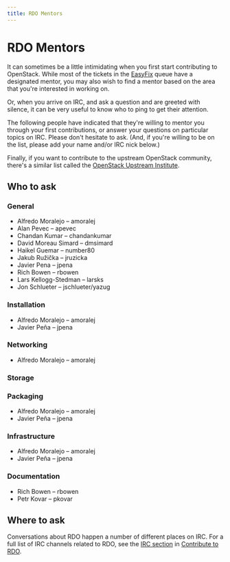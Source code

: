 ```yaml
---
title: RDO Mentors
---
```


# RDO Mentors

It can sometimes be a little intimidating when you first start
contributing to OpenStack. While most of the tickets in the
[EasyFix](https://github.com/redhat-openstack/easyfix) queue have a
designated mentor, you may also wish to find a mentor based on the area
that you're interested in working on.

Or, when you arrive on IRC, and ask a question and are greeted with
silence, it can be very useful to know who to ping to get their
attention.

The following people have indicated that they're willing to mentor you
through your first contributions, or answer your questions on particular
topics on IRC. Please don't hesitate to ask. (And, if
you're willing to be on the list, please add your name and/or
IRC nick below.)

Finally, if you want to contribute to the upstream OpenStack community,
there's a similar list called the [OpenStack Upstream
Institute](https://wiki.openstack.org/wiki/OpenStack_Upstream_Institute).

## Who to ask

### General

- Alfredo Moralejo &ndash; amoralej
- Alan Pevec &ndash; apevec
- Chandan Kumar &ndash; chandankumar
- David Moreau Simard &ndash; dmsimard
- Haikel Guemar &ndash; number80
- Jakub Ružička &ndash; jruzicka
- Javier Pena &ndash; jpena
- Rich Bowen &ndash; rbowen
- Lars Kellogg-Stedman &ndash; larsks
- Jon Schlueter &ndash; jschlueter/yazug

### Installation

- Alfredo Moralejo &ndash; amoralej
- Javier Peña &ndash; jpena

### Networking

- Alfredo Moralejo &ndash; amoralej

### Storage

### Packaging

- Alfredo Moralejo &ndash; amoralej
- Javier Peña &ndash; jpena

### Infrastructure

- Alfredo Moralejo &ndash; amoralej
- Javier Peña &ndash; jpena

### Documentation

- Rich Bowen &ndash; rbowen
- Petr Kovar &ndash; pkovar

## Where to ask

Conversations about RDO happen a number of different places on IRC. For a full list of IRC channels related to RDO, see the [IRC section](/contribute/#irc-channels) in [Contribute to RDO](/contribute/).

